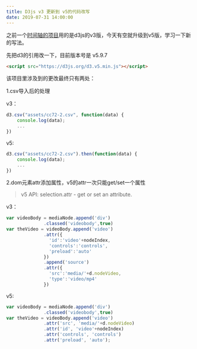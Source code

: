 ```yaml
---
title: D3js v3 更新到 v5的代码改写
date: 2019-07-31 14:00:00
---
```


之前一个[时间轴的项目](https://github.com/taosapp/d3-csv-timeline)用的是d3js的v3版，今天有空就升级到v5版，学习一下新的写法。

先把d3的引用改一下，目前版本号是 v5.9.7

```HTML
<script src="https://d3js.org/d3.v5.min.js"></script>
```

该项目里涉及到的更改最终只有两处：

1.csv导入后的处理

v3：
```javascript
d3.csv("assets/cc72-2.csv", function(data) {
    console.log(data); 
	...
})
```
v5:
```javascript
d3.csv("assets/cc72-2.csv").then(function(data) {
    console.log(data); 
	...
})
```

2.dom元素attr添加属性，v5的attr一次只能get/set一个属性

>v5 API: selection.attr - get or set an attribute.

v3：
```javascript
var videoBody = mediaNode.append('div')
			  .classed('videobody',true)
var theVideo = videoBody.append('video')
			  .attr({
				'id':'video'+nodeIndex,
				'controls':'controls',
				'preload':'auto'
			  })
			  .append('source')
			  .attr({
				'src':'media/'+d.nodeVideo,
				'type':'video/mp4'
			  })
```
v5:
```javascript
var videoBody = mediaNode.append('div')
			  .classed('videobody',true)
var theVideo = videoBody.append('video')
			  .attr('src', 'media/'+d.nodeVideo)
			  .attr('id', 'video'+nodeIndex)
			  .attr('controls', 'controls')
			  .attr('preload', 'auto');
```